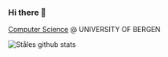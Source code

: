 ### Hi there 👋

[Computer Science](https://www.uib.no/en/studies/BAMN-DVIT) @ UNIVERSITY OF BERGEN

![Ståles github stats](https://github-readme-stats.vercel.app/api?username=stalej&count_private=true&show_icons=true&theme=tokyonight&include_all_commits=true)
<!--
**stalejacobsen-uib/stalejacobsen-uib** is a ✨ _special_ ✨ repository because its `README.md` (this file) appears on your GitHub profile.

Here are some ideas to get you started:

- 🔭 I’m currently working on ...
- 🌱 I’m currently learning ...
- 👯 I’m looking to collaborate on ...
- 🤔 I’m looking for help with ...
- 💬 Ask me about ...
- 📫 How to reach me: ...
- 😄 Pronouns: ...
- ⚡ Fun fact: ...
-->
